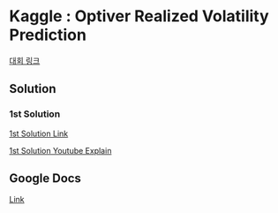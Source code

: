 # Kaggle : Optiver Realized Volatility Prediction
[대회 링크](https://www.kaggle.com/competitions/optiver-realized-volatility-prediction)  

## Solution

### 1st Solution
[1st Solution Link](https://www.kaggle.com/competitions/optiver-realized-volatility-prediction/discussion/274970)

[1st Solution Youtube Explain](https://www.youtube.com/watch?v=0WLkxkc36Hk)

## Google Docs
[Link](https://docs.google.com/document/d/1AjZOIx_xcvs7Ut9R_MrI1pG1HBMajlfP1nWHcPm4bAU/edit)



